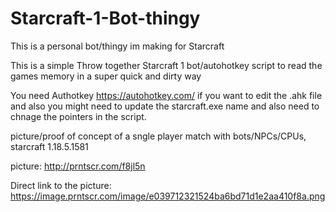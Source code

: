 # Starcraft-1-Bot-thingy
This is a personal bot/thingy im making for Starcraft

This is a simple Throw together Starcraft 1 bot/autohotkey script to read the games memory in a super quick and dirty way


You need Authotkey https://autohotkey.com/ if you want to edit the .ahk file and also you might need to update the starcraft.exe name and also need to chnage the pointers in the script.

picture/proof of concept of a sngle player match with bots/NPCs/CPUs, starcraft 1.18.5.1581

picture:
http://prntscr.com/f8jl5n

Direct link to the picture:
https://image.prntscr.com/image/e039712321524ba6bd71d1e2aa410f8a.png

